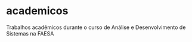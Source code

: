 # academicos
Trabalhos acadêmicos durante o curso de Análise e Desenvolvimento de Sistemas na FAESA
